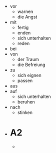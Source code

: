 - vor
	- warnen
	- die Angst
- mit
	- fertig
	- enden
	- sich unterhalten
	- reden
- bei
- von
	- der Traum
	- die Befreiung
- zu
	- sich eignen
	- passen
- aus
- auf
	- sich unterhalten
	- beruhen
- nach
	- stinken
- # A2
	-